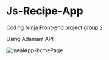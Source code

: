 # Js-Recipe-App
Coding Ninja  Front-end project group 2

Using Adamam API

![mealApp-homePage](https://user-images.githubusercontent.com/127469556/226102878-1d5098b3-c94e-4dcd-a662-b10905c56120.png)
